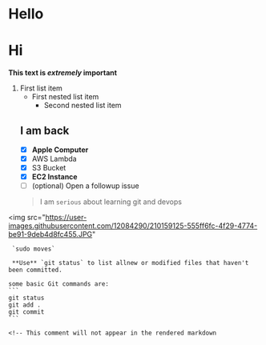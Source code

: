 # Hello


# Hi
  **This text is _extremely_ important**
  1. First list item
     - First nested list item
       - Second nested list item
     ## I am back 
     - [x] **Apple Computer** 
     - [x] AWS Lambda
     - [x] S3 Bucket
     - [x] **EC2 Instance**
     - [ ] \(optional) Open a followup issue
     > I am `serious` about learning git and devops



<img src="https://user-images.githubusercontent.com/12084290/210159125-555ff6fc-4f29-4774-be91-9deb4d8fc455.JPG"
     
     `sudo moves` 
     
     **Use** `git status` to list allnew or modified files that haven't been committed.
    
    some basic Git commands are:
    ``` 
    git status
    git add .
    git commit
    ```
    
    <!-- This comment will not appear in the rendered markdown  
     
 
[^1]: My refernces
[^2]: qoutes
[^note]: we are about to explore this thing

